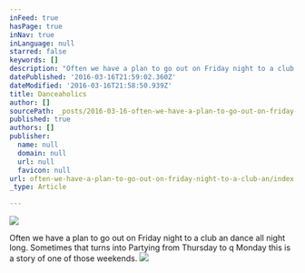 ```yaml
---
inFeed: true
hasPage: true
inNav: true
inLanguage: null
starred: false
keywords: []
description: "Often we have a plan to go out on Friday night to a club an dance all night long. \_Sometimes that turns into Partying from Thursday to q Monday this is a story of one of those weekends.\_"
datePublished: '2016-03-16T21:59:02.360Z'
dateModified: '2016-03-16T21:58:50.939Z'
title: Danceaholics
author: []
sourcePath: _posts/2016-03-16-often-we-have-a-plan-to-go-out-on-friday-night-to-a-club-an.md
published: true
authors: []
publisher:
  name: null
  domain: null
  url: null
  favicon: null
url: often-we-have-a-plan-to-go-out-on-friday-night-to-a-club-an/index.html
_type: Article

---
```

![](https://the-grid-user-content.s3-us-west-2.amazonaws.com/34726331-0b92-43d1-9962-2564a7da6e15.jpg)

Often we have a plan to go out on Friday night to a club an dance all night long.  Sometimes that turns into Partying from Thursday to q Monday this is a story of one of those weekends. ![](https://the-grid-user-content.s3-us-west-2.amazonaws.com/169513ec-b766-495d-9034-02266cf29e61.jpg)